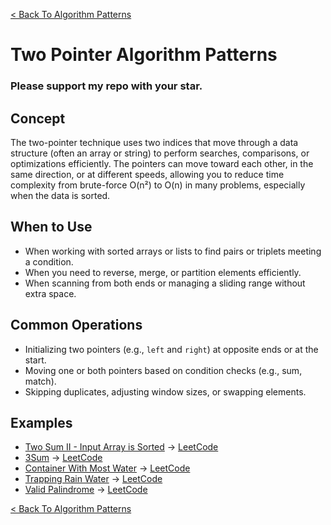 [< Back To Algorithm Patterns](../../)

# Two Pointer Algorithm Patterns
### Please support my repo with your star.

## Concept
The two-pointer technique uses two indices that move through a data structure (often an array or string) to perform searches, comparisons, or optimizations efficiently. The pointers can move toward each other, in the same direction, or at different speeds, allowing you to reduce time complexity from brute-force O(n²) to O(n) in many problems, especially when the data is sorted.

## When to Use
- When working with sorted arrays or lists to find pairs or triplets meeting a condition.
- When you need to reverse, merge, or partition elements efficiently.
- When scanning from both ends or managing a sliding range without extra space.

## Common Operations
- Initializing two pointers (e.g., `left` and `right`) at opposite ends or at the start.
- Moving one or both pointers based on condition checks (e.g., sum, match).
- Skipping duplicates, adjusting window sizes, or swapping elements.

## Examples
- [Two Sum II - Input Array is Sorted]() → [LeetCode](https://leetcode.com/problems/two-sum-ii-input-array-is-sorted/)
- [3Sum](github.com/yourrepo/3sum) → [LeetCode](https://leetcode.com/problems/3sum/)
- [Container With Most Water](github.com/yourrepo/container-with-most-water) → [LeetCode](https://leetcode.com/problems/container-with-most-water/)
- [Trapping Rain Water](github.com/yourrepo/trapping-rain-water) → [LeetCode](https://leetcode.com/problems/trapping-rain-water/)
- [Valid Palindrome](github.com/yourrepo/valid-palindrome) → [LeetCode](https://leetcode.com/problems/valid-palindrome/)

[< Back To Algorithm Patterns](../../)
